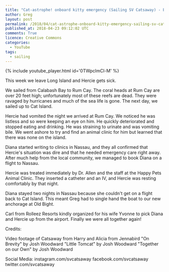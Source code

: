 ```yaml
---
title: "Cat-astrophe! onboard kitty emergency (Sailing SV Catsaway) - Ep. 31"
author: Greg
layout: post
permalink: /2018/04/cat-astrophe-onboard-kitty-emergency-sailing-sv-catsaway-ep-31
published_at: 2018-04-23 09:12:02 UTC
comments: True
licence: Creative Commons
categories:
  - YouTube
tags:
  - sailing
---
```


{% include youtube_player.html id='0TWpclmCl-M' %}




This week we leave Long Island and Hercie gets sick.

We sailed from Calabash Bay to Rum Cay.  The coral heads at Rum Cay are over 20 feet high; unfortunately most of these reefs are dead.  They were ravaged by hurricanes and much of the sea life is gone.  The next day, we sailed up to Cat Island. 

Hercie had vomited the night we arrived at Rum Cay.  We noticed he was listless and so were keeping an eye on him.  He quickly deteriorated and stopped eating and drinking.  He was straining to urinate and was vomiting bile.  We went ashore to try and find an animal clinic for him but learned that there was none on the island.  

Diana started writing to clinics in Nassau, and they all confirmed that Hercie's situation was dire and that he needed emergency care right away.  After much help from the local community, we managed to book Diana on a flight to Nassau.  

Hercie was treated immediately by Dr. Allen and the staff at the Happy Pets Animal Clinic.  They inserted a catheter and an IV, and Hercie was resting comfortably by that night.  

Diana stayed two nights in Nassau because she couldn't get on a flight back to Cat Island.  This meant Greg had to single hand the boat to our new anchorage at Old Bight.

Carl from Rolleez Resorts kindly organized for his wife Yvonne to pick Diana and Hercie up from the airport.  Finally we were all together again!

Credits:

Video footage of Catsaway  from Harry and Alicia from Jennabird
"On Brevity" by Josh Woodward
"Little Tomcat" by Josh Woodward
"Together on our Own" by Josh Woodward

Social Media:
instagram.com/svcatsaway
facebook.com/svcatsaway
twitter.com/svcatsaway

